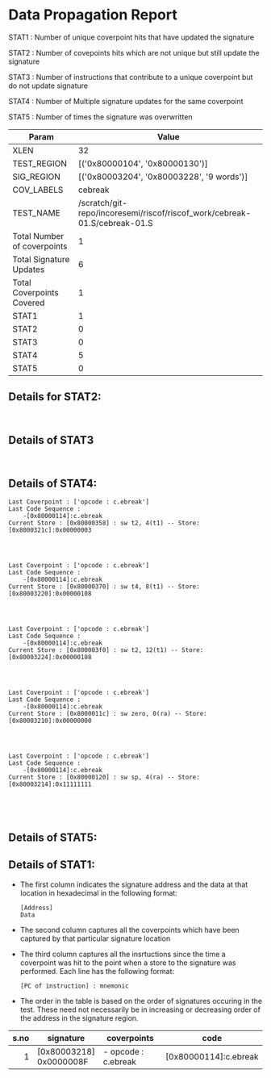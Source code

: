 
# Data Propagation Report

STAT1 : Number of unique coverpoint hits that have updated the signature

STAT2 : Number of covepoints hits which are not unique but still update the signature

STAT3 : Number of instructions that contribute to a unique coverpoint but do not update signature

STAT4 : Number of Multiple signature updates for the same coverpoint

STAT5 : Number of times the signature was overwritten

| Param                     | Value    |
|---------------------------|----------|
| XLEN                      | 32      |
| TEST_REGION               | [('0x80000104', '0x80000130')]      |
| SIG_REGION                | [('0x80003204', '0x80003228', '9 words')]      |
| COV_LABELS                | cebreak      |
| TEST_NAME                 | /scratch/git-repo/incoresemi/riscof/riscof_work/cebreak-01.S/cebreak-01.S    |
| Total Number of coverpoints| 1     |
| Total Signature Updates   | 6      |
| Total Coverpoints Covered | 1      |
| STAT1                     | 1      |
| STAT2                     | 0      |
| STAT3                     | 0     |
| STAT4                     | 5     |
| STAT5                     | 0     |

## Details for STAT2:

```


```

## Details of STAT3

```


```

## Details of STAT4:

```
Last Coverpoint : ['opcode : c.ebreak']
Last Code Sequence : 
	-[0x80000114]:c.ebreak
Current Store : [0x80000358] : sw t2, 4(t1) -- Store: [0x8000321c]:0x00000003




Last Coverpoint : ['opcode : c.ebreak']
Last Code Sequence : 
	-[0x80000114]:c.ebreak
Current Store : [0x80000370] : sw t4, 8(t1) -- Store: [0x80003220]:0x00000108




Last Coverpoint : ['opcode : c.ebreak']
Last Code Sequence : 
	-[0x80000114]:c.ebreak
Current Store : [0x800003f0] : sw t2, 12(t1) -- Store: [0x80003224]:0x00000108




Last Coverpoint : ['opcode : c.ebreak']
Last Code Sequence : 
	-[0x80000114]:c.ebreak
Current Store : [0x8000011c] : sw zero, 0(ra) -- Store: [0x80003210]:0x00000000




Last Coverpoint : ['opcode : c.ebreak']
Last Code Sequence : 
	-[0x80000114]:c.ebreak
Current Store : [0x80000120] : sw sp, 4(ra) -- Store: [0x80003214]:0x11111111





```

## Details of STAT5:



## Details of STAT1:

- The first column indicates the signature address and the data at that location in hexadecimal in the following format: 
  ```
  [Address]
  Data
  ```

- The second column captures all the coverpoints which have been captured by that particular signature location

- The third column captures all the insrtuctions since the time a coverpoint was
  hit to the point when a store to the signature was performed. Each line has
  the following format:
  ```
  [PC of instruction] : mnemonic
  ```
- The order in the table is based on the order of signatures occuring in the
  test. These need not necessarily be in increasing or decreasing order of the
  address in the signature region.

|s.no|        signature         |      coverpoints       |           code           |
|---:|--------------------------|------------------------|--------------------------|
|   1|[0x80003218]<br>0x0000008F|- opcode : c.ebreak<br> |[0x80000114]:c.ebreak<br> |
